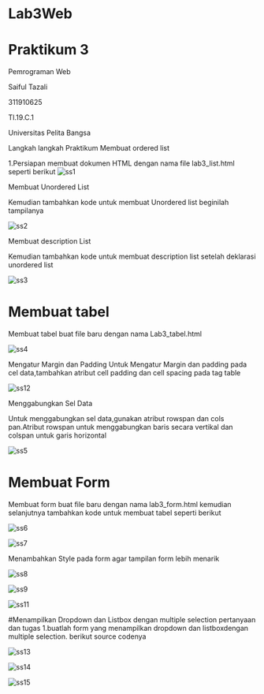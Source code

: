 # Lab3Web

# Praktikum 3
Pemrograman Web


Saiful Tazali


311910625


TI.19.C.1


Universitas Pelita Bangsa

Langkah langkah Praktikum
Membuat ordered list

1.Persiapan membuat dokumen HTML dengan nama file lab3_list.html seperti berikut
![ss1](https://user-images.githubusercontent.com/81814954/115101499-db560a00-9f6e-11eb-835a-f9800bf0727e.png)


Membuat Unordered List

Kemudian tambahkan kode untuk membuat Unordered list beginilah tampilanya



![ss2](https://user-images.githubusercontent.com/81814954/115101551-633c1400-9f6f-11eb-93b6-03f78ef2ef52.png)


Membuat description List

Kemudian tambahkan kode untuk membuat description list setelah deklarasi unordered list


![ss3](https://user-images.githubusercontent.com/81814954/115101625-f6754980-9f6f-11eb-8607-e7ca79481ffb.png)




# Membuat tabel
Membuat tabel buat file baru dengan nama Lab3_tabel.html


![ss4](https://user-images.githubusercontent.com/81814954/115101663-3b997b80-9f70-11eb-8eef-de0989aa6c51.png)


Mengatur Margin dan Padding
Untuk Mengatur Margin dan padding pada cel data,tambahkan atribut cell padding dan cell spacing pada tag table

![ss12](https://user-images.githubusercontent.com/81814954/115101749-ef9b0680-9f70-11eb-860d-f765f40c1710.png)


Menggabungkan Sel Data 

Untuk menggabungkan sel data,gunakan atribut rowspan dan cols pan.Atribut rowspan untuk menggabungkan baris secara vertikal dan colspan untuk garis horizontal


![ss5](https://user-images.githubusercontent.com/81814954/115101910-eeb6a480-9f71-11eb-8fcd-a4f9b34f2d46.png)


# Membuat Form
Membuat form buat file baru dengan nama lab3_form.html
kemudian selanjutnya tambahkan kode untuk membuat tabel seperti berikut


![ss6](https://user-images.githubusercontent.com/81814954/115101976-697fbf80-9f72-11eb-8394-fd0aaa3a4e10.png)


![ss7](https://user-images.githubusercontent.com/81814954/115101983-74d2eb00-9f72-11eb-8f28-57db6a3ff987.png)


Menambahkan Style pada form agar tampilan form lebih menarik


![ss8](https://user-images.githubusercontent.com/81814954/115102034-bf546780-9f72-11eb-8f3a-cb97e2932842.png)


![ss9](https://user-images.githubusercontent.com/81814954/115102055-d8f5af00-9f72-11eb-8113-74e98a537cb6.png)


![ss11](https://user-images.githubusercontent.com/81814954/115102063-ee6ad900-9f72-11eb-8e2f-46db86ea2b5f.png)


#Menampilkan Dropdown dan Listbox dengan multiple selection pertanyaan dan tugas
1.buatlah form yang menampilkan dropdown dan listboxdengan multiple selection. berikut source codenya


![ss13](https://user-images.githubusercontent.com/81814954/115102348-83ba9d00-9f74-11eb-8953-f58b9ab62e16.png)


![ss14](https://user-images.githubusercontent.com/81814954/115102356-8e753200-9f74-11eb-8576-21538ded2a9d.png)


![ss15](https://user-images.githubusercontent.com/81814954/115102364-99c85d80-9f74-11eb-9119-733feef97873.png)
















